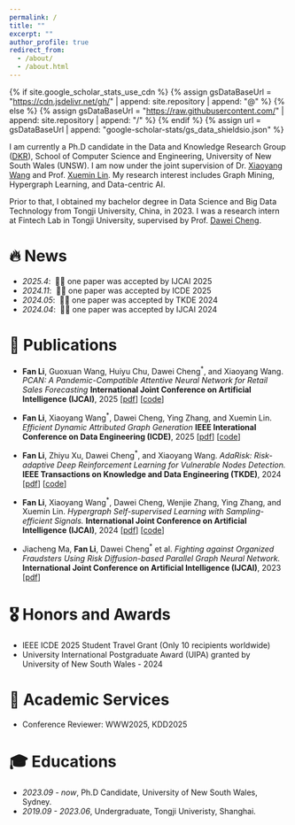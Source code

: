```yaml
---
permalink: /
title: ""
excerpt: ""
author_profile: true
redirect_from: 
  - /about/
  - /about.html
---
```


{% if site.google_scholar_stats_use_cdn %}
{% assign gsDataBaseUrl = "https://cdn.jsdelivr.net/gh/" | append: site.repository | append: "@" %}
{% else %}
{% assign gsDataBaseUrl = "https://raw.githubusercontent.com/" | append: site.repository | append: "/" %}
{% endif %}
{% assign url = gsDataBaseUrl | append: "google-scholar-stats/gs_data_shieldsio.json" %}

<span class='anchor' id='about-me'></span>

I am currently a Ph.D candidate in the Data and Knowledge Research Group ([DKR](https://unswdb.github.io/index.html)), School of Computer Science and Engineering, University of New South Wales (UNSW). I am now under the joint supervision of Dr. [Xiaoyang Wang](https://research.unsw.edu.au/people/dr-xiaoyang-wang) and Prof. [Xuemin Lin](https://itf.sjtu.edu.cn/enshow-275-42.html). My research interest includes Graph Mining, Hypergraph Learning, and Data-centric AI. 

Prior to that, I obtained my bachelor degree in Data Science and Big Data Technology from Tongji University, China, in 2023. I was a research intern at Fintech Lab in Tongji University, supervised by Prof. [Dawei Cheng](http://cs1.tongji.edu.cn/~dawei/).

<!--
I have published more than 100 papers at the top international AI conferences with total <a href='https://scholar.google.com/citations?user=DhtAFkwAAAAJ'>google scholar citations <strong><span id='total_cit'>260000+</span></strong></a> (You can also use google scholar badge <a href='https://scholar.google.com/citations?user=DhtAFkwAAAAJ'><img src="https://img.shields.io/endpoint?url={{ url | url_encode }}&logo=Google%20Scholar&labelColor=f6f6f6&color=9cf&style=flat&label=citations"></a>).
-->

# 🔥 News
- *2025.4*: &nbsp;🎉🎉 one paper was accepted by IJCAI 2025 
- *2024.11*: &nbsp;🎉🎉 one paper was accepted by ICDE 2025 
- *2024.05*: &nbsp;🎉🎉 one paper was accepted by TKDE 2024 
- *2024.04*: &nbsp;🎉🎉 one paper was accepted by IJCAI 2024

# 📝 Publications 

<!--
<div class='paper-box'><div class='paper-box-image'><div><div class="badge">CVPR 2016</div><img src='images/500x300.png' alt="sym" width="100%"></div></div>
<div class='paper-box-text' markdown="1">

[Deep Residual Learning for Image Recognition](https://openaccess.thecvf.com/content_cvpr_2016/papers/He_Deep_Residual_Learning_CVPR_2016_paper.pdf)

**Kaiming He**, Xiangyu Zhang, Shaoqing Ren, Jian Sun

[**Project**](https://scholar.google.com/citations?view_op=view_citation&hl=zh-CN&user=DhtAFkwAAAAJ&citation_for_view=DhtAFkwAAAAJ:ALROH1vI_8AC) <strong><span class='show_paper_citations' data='DhtAFkwAAAAJ:ALROH1vI_8AC'></span></strong>
- Lorem ipsum dolor sit amet, consectetur adipiscing elit. Vivamus ornare aliquet ipsum, ac tempus justo dapibus sit amet. 
</div>
</div>
-->

<!--
- [Lorem ipsum dolor sit amet, consectetur adipiscing elit. Vivamus ornare aliquet ipsum, ac tempus justo dapibus sit amet](https://github.com), A, B, C, **CVPR 2020**
-->

- **Fan Li**, Guoxuan Wang, Huiyu Chu, Dawei Cheng<sup>\*</sup>, and Xiaoyang Wang. *PCAN: A Pandemic-Compatible Attentive Neural Network for Retail Sales Forecasting* **International Joint Conference on Artificial Intelligence (IJCAI)**, 2025 [[pdf]()] [[code](https://github.com/Coco-Hut/PCAN)]

- **Fan Li**, Xiaoyang Wang<sup>\*</sup>, Dawei Cheng, Ying Zhang, and Xuemin Lin. *Efficient Dynamic Attributed Graph Generation* **IEEE Interational Conference on Data Engineering (ICDE)**, 2025 [[pdf](https://arxiv.org/abs/2412.08810)] [[code](https://github.com/Coco-Hut/VRDAG)]

- **Fan Li**, Zhiyu Xu, Dawei Cheng<sup>\*</sup>, and Xiaoyang Wang. *AdaRisk: Risk-adaptive Deep Reinforcement Learning for Vulnerable Nodes Detection.* **IEEE Transactions on Knowledge and Data Engineering (TKDE)**, 2024 [[pdf](https://ieeexplore.ieee.org/document/10549866/footnotes#footnotes)] [[code](https://github.com/Coco-Hut/AdaRisk-TKDE)]
 
- **Fan Li**, Xiaoyang Wang<sup>\*</sup>, Dawei Cheng, Wenjie Zhang, Ying Zhang, and Xuemin Lin. *Hypergraph Self-supervised Learning with Sampling-efficient Signals.* **International Joint Conference on Artificial  Intelligence (IJCAI)**, 2024 [[pdf](https://www.ijcai.org/proceedings/2024/486)] [[code](https://github.com/Coco-Hut/SE-HSSL)]

- Jiacheng Ma, **Fan Li**, Dawei Cheng<sup>\*</sup> et al. *Fighting against Organized Fraudsters Using Risk Diffusion-based Parallel Graph Neural Network.* **International Joint Conference on Artificial  Intelligence (IJCAI)**, 2023 [[pdf](https://www.ijcai.org/proceedings/2023/0681.pdf)]

# 🎖 Honors and Awards
- IEEE ICDE 2025 Student Travel Grant (Only 10 recipients worldwide)
- University International Postgraduate Award (UIPA) granted by University of New South Wales - 2024

# 📖 Academic Services

- Conference Reviewer: WWW2025, KDD2025

# 🎓 Educations
- *2023.09 - now*, Ph.D Candidate, University of New South Wales, Sydney. 
- *2019.09 - 2023.06*, Undergraduate, Tongji Univeristy, Shanghai.

<!--
# 💬 Invited Talks
- *2021.06*, Lorem ipsum dolor sit amet, consectetur adipiscing elit. Vivamus ornare aliquet ipsum, ac tempus justo dapibus sit amet. 
- *2021.03*, Lorem ipsum dolor sit amet, consectetur adipiscing elit. Vivamus ornare aliquet ipsum, ac tempus justo dapibus sit amet.  \| [\[video\]](https://github.com/)

# 💻 Internships
- *2019.05 - 2020.02*, [Lorem](https://github.com/), China.
-->